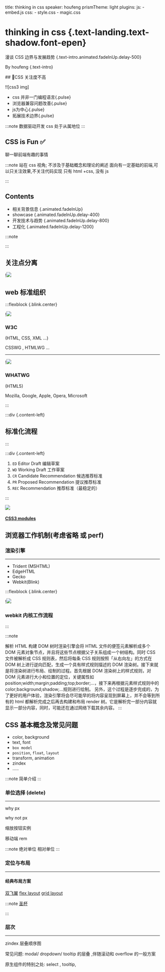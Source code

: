 title: thinking in css
speaker: houfeng
prismTheme: light
plugins:
js:
    - embed.js
css:
    - style.css
    - magic.css

<slide class="bg-black-blue aligncenter" >

# thinking in css {.text-landing.text-shadow.font-epen}

 漫谈 CSS 边界与发展趋势 {.text-intro.animated.fadeInUp.delay-500}

By houfeng {.text-intro}

<slide class="bg-black-gray" :class="size-50 ">
##  🤔CSS 关注度不高

!![css3 img]


* css 并非一门编程语言{.pulse}
* 浏览器兼容问题改善{.pulse}
* js为中心{.pulse}
* 拓展技术边界{.pulse}


:::note
数据驱动开发
css 处于从属地位
:::

<slide :class="size-40 aligncenter">


## CSS is Fun ✅

 聊一聊前端有趣的事情

 :::note
 站在 css 视角; 不涉及于基础概念和理论的阐述
 面向有一定基础的前端,可以只关注效果,不关注代码实现
 只有 html +css, 没有 js

 :::

<slide :class="size-30 ">

## Contents


* 相关背景信息 {.animated.fadeInUp}
* showcase {.animated.fadeInUp.delay-400}
* 开发技术与趋势 {.animated.fadeInUp.delay-800}
* 工程化 {.animated.fadeInUp.delay-1200}
<!-- * thinking {.animated.fadeInUp.delay-1200} -->

:::note

:::

<slide :class="size-40">

## 关注点分离

!![](https://i.loli.net/2019/06/11/5cff99359051c14049.jpg?mix)

<slide :class="size-50">

##  web 标准组织


:::flexblock {.blink.center}

!![](https://cdn.worldvectorlogo.com/logos/w3c-blue.svg)
### W3C
(HTML, CSS, XML ...)

CSSWG , HTMLWG ...

---

!![](https://upload.wikimedia.org/wikipedia/commons/a/a1/WHATWG_logo.svg)
### WHATWG
(HTML5)

Mozilla, Google, Apple, Opera, Microsoft

:::


<slide class="aligncenter text-serif">

:::div {.content-left}
## 标准化流程
:::

:::div {.content-left}

1. `ED` Editor Draft 编辑草案
2. `WD` Working Draft 工作草案
3. `CR` Candidate Recommendation 候选推荐标准
4. `PR` Proposed Recommendation 提议推荐标准
5. `REC` Recommendation 推荐标准（最稳定的）

:::

<slide>

![](https://mdn.mozillademos.org/files/3623/CSS_Modules_and_Snapshots.png)

#### [CSS3 modules](https://developer.mozilla.org/zh-CN/docs/Web/CSS/CSS3)

<!-- <slide :class="size-90 aligncenter"> -->

 <!-- !![](https://i.loli.net/2019/06/11/5cffa5a6205b355346.png?mix){.fadeInUp} -->

<!-- <slide :class="size-90 aligncenter"> -->


 <!-- !![](https://i.loli.net/2019/06/11/5cffa5dbdd27853067.png?mix){.fadeInUp} -->


<!-- <slide :class="size-50 aligncenter"> -->

<!-- !![](https://img.88gag.com/201711/zuMMEbN7.jpg) -->


<slide :class="size-30 ">

## 浏览器工作机制(考虑省略 或 perf)


<slide :class="size-60 ">

### 渲染引擎

---

- Trident (MSHTML)
- EdgeHTML
- Gecko
- Webkit(Blink)


<slide :class="size-60 ">

:::flexblock {.blink.center}

!![](https://user-gold-cdn.xitu.io/2017/11/1/1bc8d128e62937cc42a55290e99783d8?imageView2/0/w/1280/h/960/format/webp/ignore-error/1)

### webkit 内核工作流程

:::


:::note

解析 HTML 构建 DOM 树时渲染引擎会将 HTML 文件的便签元素解析成多个 DOM 元素对象节点，并且将这些节点根据父子关系组成一个树结构。同时 CSS 文件被解析成 CSS 规则表，然后将每条 CSS 规则按照「从右向左」的方式在 DOM 树上进行逆向匹配，生成一个具有样式规则描述的 DOM 渲染树。接下来就是将渲染树进行布局、绘制的过程。首先根据 DOM 渲染树上的样式规则，对 DOM 元素进行大小和位置的定位，关键属性如position;width;margin;padding;top;border;...，接下来再根据元素样式规则中的color;background;shadow;...规则进行绘制。
另外，这个过程是逐步完成的，为了更好的用户体验，渲染引擎将会尽可能早的将内容呈现到屏幕上，并不会等到所有的 html 都解析完成之后再去构建和布局 render 树。它是解析完一部分内容就显示一部分内容，同时，可能还在通过网络下载其余内容。
:::

<slide :class="size-60 ">

## CSS 基本概念及常见问题

- color, background
- text, font
- `box model`
- `position`, `float`, `layout`
- transform, animation
- zindex
- .....


:::note
简单介绍
:::

<slide :class="size-60 ">

### 单位选择 (delete)

---

why px

why not px

缩放按钮实例

移动端 rem


:::note
绝对单位
相对单位
:::


<slide :class="size-60 ">

### 定位与布局

---

#### 经典布局方案

[双飞翼](https://codepen.io/houfeng0923/pen/NZPQrB)
[flex layout](https://codepen.io/houfeng0923/pen/dBPxJW)
[grid layout](https://codepen.io/houfeng0923/pen/wLBVLO)


:::note
[圣杯](https://codepen.io/houfeng0923/pen/VJYOZX)

:::


<slide :class="size-60 ">

### 层次
---


zindex 层叠顺序图

常见问题: modal/ dropdown/ tooltip 的层叠 ,伴随滚动和 overflow 的一般方案

原生组件的特别之处: select , tooltip, <dialog>(max zindx)



<slide :class="size-60 aligncenter">

# ShowCase{.font-epen}

 css 的边界{.lightSpeedIn.animated}


#### CSS 表现力(魔法)
#### CSS 页面重构

:::note
通过几个例子, 了解下相关属性及产生的表现效果

:::

<slide :class="size-80 aligncenter">


### 图形:三角
---

### arrow{.arrow-up.arrow-hover.aligncenter}

<br>

[`popup`](https://v4.bootcss.com/docs/4.0/components/popovers/), `tooltip`, `dropdown`, `pagination` ...

<slide :class="size-80 ">


#### `border`

<br>

up{.arrow-down.arrow-hover}

---

```css
  width: 0;
  height: 0;
  border-left: 20px solid transparent;
  border-right: 20px solid transparent;
  border-bottom: 20px solid transparent;
  border-top: 20px solid #f00;

```



- `::before` `::after`

- [generator](https://codepen.io/yukulele/pen/KLnhJ)



<slide :class="size=80">


#### `background-image`

<br>

up{.arrow-bg.arrow-hover}


---

```css
  background: linear-gradient( -45deg, #ff0000 50%, transparent 0 );

```

- [linear-gradient](https://developer.mozilla.org/zh-CN/docs/Web/CSS/linear-gradient)
- [background 纹理效果](https://codepen.io/sanjay8bisht/pen/GpOZJr)

<slide :class="size=80">


#### `clip-path`

<br>

up{.arrow-clip}


---

```css
    background: #ff0000;
    clip-path: polygon(90% 0, 100% 30%, 0 65%);
```

- [clip-path](https://developer.mozilla.org/zh-CN/docs/Web/CSS/clip-path)
- [30种濒临灭绝动物](http://www.webhek.com/misc-res/species-in-pieces/?utm_source=wechat_session#)



<slide :class="size-80 aligncenter">


### 图形:圆角
---

### circle{.circle-border.blink.aligncenter}

### ellipse{.circle-border.ellipse}

<br>

`button`, `panel` ...

:::note
拟物化设计风格
:::

<slide :class="size=80">


#### `border-radius`

<br>

leaf{.circle-leaf}


---

```css
    border-radius: 100% 0px 100% 0px; // 50%;
    border: 1px solid green;
```

- [border-radius](https://developer.mozilla.org/zh-CN/docs/Web/CSS/border-radius)

<slide :class="size=80">


#### `box-shadow`

<br>

moon{.circle-moon}


---

```css
    border-radius: 50%;
    box-shadow: inset 1em 1em silver;
```

- [box-shadow](https://developer.mozilla.org/zh-CN/docs/Web/CSS/box-shadow)
- [multiple-borders](http://todomvc.com/examples/vue/)
- [loading](https://codepen.io/green-plastic/pen/fmgnt)
- [冒泡泡背景图](https://jsfiddle.net/houfeng0923/hj6kwp5f/)

<slide :class="size-80 aligncenter">

### 文字: 排版

css shape

css region


多行截断



<slide :class="size-80 aligncenter">

### 文字: 装饰


首字下沉

mark (文字透明背景 http://www.webhek.com/misc-res/species-in-pieces/?utm_source=wechat_session)

抖音


阴阳文字
https://jsfiddle.net/houfeng0923/c5L6jpnn/


灵活调整:
https://www.axis-praxis.org/specimens/amstelvar
[more: w3c css fonts]

<slide :class="size-80 aligncenter">


### Icon


web font

动画图标
https://codepen.io/jcoulterdesign/pen/OMOqjy

<slide :class="size-80 aligncenter">


###  Theme
---

#### css 优先级

利用 css 优先级, 新主题颜色覆盖旧主题颜色

#### css variable

----

```
:root {
  /* global variables */
  --font-color: #333;
  --background-color: #fff;
}

body {
  color: var(--font-color);
  background-color: var(--background-color);
}

// change theme
// document.documentElement.style.setProperty('--font-color', '#fff');
// document.documentElement.style.setProperty('--background-color', '#333');
```

[demo](https://codepen.io/danhearn/full/QpPjrK)
[demo with prefers-color-scheme](https://codepen.io/houfeng0923/pen/bPNOVM?&editable=true)

#### filter

适用面窄

dark-mode


<slide :class="size-80 aligncenter">


### CSS 组件
---

<slide :class="size-80 aligncenter">

#### tabs


https://css-tricks.com/examples/CSSTabs/#tab18

<slide :class="size-80 aligncenter">

#### tooltip

http://xurui3762791.github.io/tooltips/


<slide :class="size-80 aligncenter">

#### modal dialog

`<dialog>`


<slide :class="size-80 aligncenter">

#### table



#### scrollbar


#### pie chart ?

<slide :class="size-60 ">

### CSS 魔法时刻

- [卡通头像](https://codepen.io/aakashrodrigues/pen/Gfhjw)
- [滤镜应用 - 水滴](https://codepen.io/Chokcoco/pen/gZVjJw)
- [滤镜应用 - 火焰](https://codepen.io/Chokcoco/pen/jJJbmz)

- [more in codepen](https://codepen.io/search/pens?q=creativity&page=1&order=popularity&depth=everything)

:::note
华而不实, 权当娱乐
:::
<slide :class="size-60 ">

### think

---

- 分化的 web 应用场景 (page -> application)
- 语义化
- 辩证批判 "奇技淫巧"
- **合理**使用纯 css 方案 (忌过度使用, 与众不同并不那么重要)

:::note

(展示类:排版需求;应用类:功能需求)
关注展示创意类或对 css 有原始兴趣的同学, 可以关注
[&lt;css-doodle /&gt;](https://css-doodle.com/), css 禅意花园, css secret
权衡  团队维护成本等人的因素,做出选择
语义化: 标签并非越少越好
大量属性查询成本,展望: 子集
等等类别（可访问性相关，打印相关，字体相关，图标相关等），大家根据业务场景 了解学习

:::


<slide :class="size-40 aligncenter">

## CSS 流行技术与趋势


<slide :class="size-60 aligncenter">

### preprocessor

!![](https://www.growingwiththeweb.com/images/2014/03/17/preprocessors.png)
#### [less/scss/styl code] -> css


变量, 嵌套, 复用 (function, include, mixin)

:::note
不是新鲜的东西
- nodejs
- lesser code
- 问题
:::

<slide :class="size-60 aligncenter">

###  postcss?

!![](https://upload.wikimedia.org/wikipedia/commons/thumb/b/bc/PostCSS_Logo.svg/440px-PostCSS_Logo.svg.png?mix .size-30)


[cssnext - Use tomorrow’s CSS syntax, today.](https://cssnext.github.io/)

:::note
<!-- #### plugins -->
更强大更灵活, 相较成本高一点
可编程式
autoprefixer
ast->[plugins]->
feature css next
:::

<slide :class="size-60 aligncenter">

### Future CSS
----

#### CSS2.1 -> CSS3 -> CSS

#### modules (level)


:::note
css2.1
css3 module
CSS工作组）认识到庞大整体式的“版本”一点也不好。很难维护，并且开发缓慢。
新特性:level1
旧特性: level4
:::

<slide :class="size-60 aligncenter">

### 动态性
---

- [css variables](https://caniuse.com/#feat=css-variables)
- 相对单位 em rem,
- viewport: vh, vw, vmin, vmax
- [calc(100% - 2em)](https://codepen.io/houfeng0923/pen/dBPwJR)
- media query



:::note
利用 vw vh的 响应式 ui, font (https://www.w3cplus.com/css/simplify-your-stylesheets-with-the-magical-css-viewport-units.html)

calc : 减少嵌套; 左列固定,右列填充
:::

<slide :class="size-60 aligncenter">

### 特性查询工具

- [can i use](https://caniuse.com/)
- [cssdb](https://cssdb.org/)


<slide :class="size-60 aligncenter">

### api

- CSSOM -> TypeOM
- CSS Hodini



<slide :class="size-60 aligncenter">

### 扩展应用场景

- weex
- wxss
- 看法




<slide :class="size-60 aligncenter">

## CSS 与前端工程化


<slide :class="size-60 aligncenter">

### 前后端分离

- 分工
- 分离(关注点: 复杂业务逻辑,复杂交互逻辑; 后: 高并发, 稳定性,伸缩性)


<slide :class="size-60 aligncenter">

### 工程化

- 预处理
- 打包工具
- css in js
- 维护性


<slide :class="size-60 aligncenter">

### 预处理

图片
https://slides.com/davidkhourshid/reactanim#/22

<slide :class="size-60 aligncenter">

## 可维护 CSS

- lint
- 顺序
- css 骨架 (DPL)

<slide :class="size-60 aligncenter">

### 维护性原则

- 合理性
- 兼容性
- 维护成本
- 性能


<slide :class="size-60 aligncenter">

## End

- 如何学习和资料

- dev tool (发现新世界)

- 技术情怀


<pre>
.houfeng {
    position: nextop;
    content: 'thinking in css';
    role: 'frontend';
    desc: '';
}</pre> {.text-intro}






